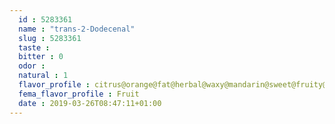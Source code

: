```yaml
---
  id : 5283361
  name : "trans-2-Dodecenal"
  slug : 5283361
  taste : 
  bitter : 0
  odor : 
  natural : 1
  flavor_profile : citrus@orange@fat@herbal@waxy@mandarin@sweet@fruity@aldehydic@metallic@green
  fema_flavor_profile : Fruit
  date : 2019-03-26T08:47:11+01:00
---
```



